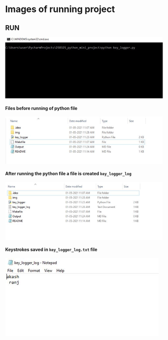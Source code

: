 # Images of running project

## RUN
![Output1](img/img0.JPG)
#### Files before running of python file
![Output2](img/img2.JPG)
#### After running the python file a file is created `key_logger_log`
![Output3](img/img3.JPG)
#### Keystrokes saved in `key_logger_log.txt` file
![Output4](img/img4.JPG)
